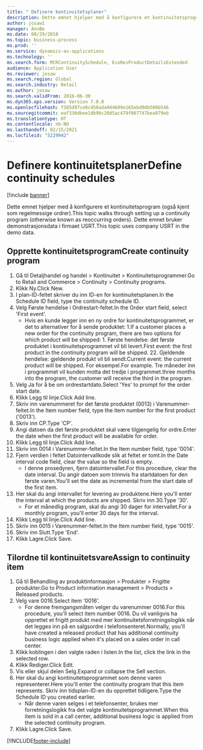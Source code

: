 ```yaml
---
title: " Definere kontinuitetsplaner"
description: Dette emnet hjelper med å konfigurere et kontinuitetsprogram (også kjent som regelmessige ordrer).
author: josaw1
manager: AnnBe
ms.date: 08/29/2018
ms.topic: business-process
ms.prod: ''
ms.service: dynamics-ax-applications
ms.technology: ''
ms.search.form: MCRContinuitySchedule, EcoResProductDetailsExtended
audience: Application User
ms.reviewer: josaw
ms.search.region: Global
ms.search.industry: Retail
ms.author: josaw
ms.search.validFrom: 2016-06-30
ms.dyn365.ops.version: Version 7.0.0
ms.openlocfilehash: f385d97ce8c458ada944609e165ebd0db500b546
ms.sourcegitcommit: eaf330dbee1db96c20d5ac479f007747bea079eb
ms.translationtype: HT
ms.contentlocale: nb-NO
ms.lasthandoff: 02/15/2021
ms.locfileid: "5229942"
---
```

# <a name="define-continuity-schedules"></a><span data-ttu-id="677a1-103"> Definere kontinuitetsplaner</span><span class="sxs-lookup"><span data-stu-id="677a1-103">Define continuity schedules</span></span>

[!include [banner](../includes/banner.md)]

<span data-ttu-id="677a1-104">Dette emnet hjelper med å konfigurere et kontinuitetsprogram (også kjent som regelmessige ordrer).</span><span class="sxs-lookup"><span data-stu-id="677a1-104">This topic walks through setting up a continuity program (otherwise known as reoccurring orders).</span></span> <span data-ttu-id="677a1-105">Dette emnet bruker demonstrasjonsdata i firmaet USRT.</span><span class="sxs-lookup"><span data-stu-id="677a1-105">This topic uses company USRT in the demo data.</span></span>


## <a name="create-continuity-program"></a><span data-ttu-id="677a1-106">Opprette kontinuitetsprogram</span><span class="sxs-lookup"><span data-stu-id="677a1-106">Create continuity program</span></span>
1. <span data-ttu-id="677a1-107">Gå til Detaljhandel og handel > Kontinuitet > Kontinuitetsprogrammer.</span><span class="sxs-lookup"><span data-stu-id="677a1-107">Go to Retail and Commerce > Continuity > Continuity programs.</span></span>
2. <span data-ttu-id="677a1-108">Klikk Ny.</span><span class="sxs-lookup"><span data-stu-id="677a1-108">Click New.</span></span>
3. <span data-ttu-id="677a1-109">I plan-ID-feltet skriver du inn ID-en for kontinuitetsplanen.</span><span class="sxs-lookup"><span data-stu-id="677a1-109">In the Schedule ID field, type the continuity schedule ID.</span></span>
4. <span data-ttu-id="677a1-110">Velg Første hendelse i Ordrestart-feltet.</span><span class="sxs-lookup"><span data-stu-id="677a1-110">In the Order start field, select 'First event'.</span></span>
    * <span data-ttu-id="677a1-111">Hvis en kunde legger inn en ny ordre for kontinuitetsprogrammet, er det to alternativer for å sende produktet:  1.</span><span class="sxs-lookup"><span data-stu-id="677a1-111">If a customer places a new order for the continuity program, there are two options for which product will be shipped:  1.</span></span> <span data-ttu-id="677a1-112">Første hendelse: det første produktet i kontinuitetsprogrammet vil bli levert.</span><span class="sxs-lookup"><span data-stu-id="677a1-112">First event: the first product in the continuity program will be shipped.</span></span>  <span data-ttu-id="677a1-113">2</span><span class="sxs-lookup"><span data-stu-id="677a1-113">2.</span></span> <span data-ttu-id="677a1-114">Gjeldende hendelse: gjeldende produkt vil bli sendt.</span><span class="sxs-lookup"><span data-stu-id="677a1-114">Current event: the current product will be shipped.</span></span> <span data-ttu-id="677a1-115">For eksempel.</span><span class="sxs-lookup"><span data-stu-id="677a1-115">For example.</span></span> <span data-ttu-id="677a1-116">Tre måneder inn i programmet vil kunden motta det tredje i programmet.</span><span class="sxs-lookup"><span data-stu-id="677a1-116">three months into the program, the customer will receive the third in the program.</span></span>  
5. <span data-ttu-id="677a1-117">Velg Ja for å be om ordrestartdato.</span><span class="sxs-lookup"><span data-stu-id="677a1-117">Select 'Yes' to prompt for the order start date.</span></span>
6. <span data-ttu-id="677a1-118">Klikk Legg til linje.</span><span class="sxs-lookup"><span data-stu-id="677a1-118">Click Add line.</span></span>
7. <span data-ttu-id="677a1-119">Skriv inn varenummeret for det første produktet (0013) i Varenummer-feltet.</span><span class="sxs-lookup"><span data-stu-id="677a1-119">In the Item number field, type the item number for the first product ('0013').</span></span>
8. <span data-ttu-id="677a1-120">Skriv inn CP.</span><span class="sxs-lookup"><span data-stu-id="677a1-120">Type 'CP'.</span></span>
9. <span data-ttu-id="677a1-121">Angi datoen da det første produktet skal være tilgjengelig for ordre.</span><span class="sxs-lookup"><span data-stu-id="677a1-121">Enter the date when the first product will be available for order.</span></span>
10. <span data-ttu-id="677a1-122">Klikk Legg til linje.</span><span class="sxs-lookup"><span data-stu-id="677a1-122">Click Add line.</span></span>
11. <span data-ttu-id="677a1-123">Skriv inn 0014 i Varenummer-feltet.</span><span class="sxs-lookup"><span data-stu-id="677a1-123">In the Item number field, type '0014'.</span></span>
12. <span data-ttu-id="677a1-124">Fjern verdien i feltet Datointervallkode slik at feltet er tomt.</span><span class="sxs-lookup"><span data-stu-id="677a1-124">In the Date interval code field, clear the value so the field is empty.</span></span>
    * <span data-ttu-id="677a1-125">I denne prosedyren, fjern datointervallet.</span><span class="sxs-lookup"><span data-stu-id="677a1-125">For this procedure, clear the date interval.</span></span> <span data-ttu-id="677a1-126">Du angir datoen som trinnvis fra startdatoen for den første varen.</span><span class="sxs-lookup"><span data-stu-id="677a1-126">You'll set the date as incremental from the start date of the first item.</span></span>  
13. <span data-ttu-id="677a1-127">Her skal du angi intervallet for levering av produktene.</span><span class="sxs-lookup"><span data-stu-id="677a1-127">Here you'll enter the interval at which the products are shipped.</span></span> <span data-ttu-id="677a1-128">Skriv inn 30.</span><span class="sxs-lookup"><span data-stu-id="677a1-128">Type '30'.</span></span>
    * <span data-ttu-id="677a1-129">For et månedlig program, skal du angi 30 dager for intervallet.</span><span class="sxs-lookup"><span data-stu-id="677a1-129">For a monthly program, you'll enter 30 days for the interval.</span></span>  
14. <span data-ttu-id="677a1-130">Klikk Legg til linje.</span><span class="sxs-lookup"><span data-stu-id="677a1-130">Click Add line.</span></span>
15. <span data-ttu-id="677a1-131">Skriv inn 0015 i Varenummer-feltet.</span><span class="sxs-lookup"><span data-stu-id="677a1-131">In the Item number field, type '0015'.</span></span>
16. <span data-ttu-id="677a1-132">Skriv inn Slutt.</span><span class="sxs-lookup"><span data-stu-id="677a1-132">Type 'End'.</span></span>
17. <span data-ttu-id="677a1-133">Klikk Lagre.</span><span class="sxs-lookup"><span data-stu-id="677a1-133">Click Save.</span></span>

## <a name="assign-to-continuity-item"></a><span data-ttu-id="677a1-134">Tilordne til kontinuitetsvare</span><span class="sxs-lookup"><span data-stu-id="677a1-134">Assign to continuity item</span></span>
1. <span data-ttu-id="677a1-135">Gå til Behandling av produktinformasjon > Produkter > Frigitte produkter.</span><span class="sxs-lookup"><span data-stu-id="677a1-135">Go to Product information management > Products > Released products.</span></span>
2. <span data-ttu-id="677a1-136">Velg vare 0016.</span><span class="sxs-lookup"><span data-stu-id="677a1-136">Select item '0016'.</span></span>
    * <span data-ttu-id="677a1-137">For denne fremgangsmåten velger du varenummer 0016.</span><span class="sxs-lookup"><span data-stu-id="677a1-137">For this procedure, you'll select item number 0016.</span></span> <span data-ttu-id="677a1-138">Du vil vanligvis ha opprettet et frigitt produkt med mer kontinuitetsforretningslogikk når det legges inn på en salgsordre i telefonsenteret.</span><span class="sxs-lookup"><span data-stu-id="677a1-138">Normally, you'll have created a released product that has additional continuity business logic applied when it's placed on a sales order in call center.</span></span>  
3. <span data-ttu-id="677a1-139">Klikk koblingen i den valgte raden i listen.</span><span class="sxs-lookup"><span data-stu-id="677a1-139">In the list, click the link in the selected row.</span></span>
4. <span data-ttu-id="677a1-140">Klikk Rediger.</span><span class="sxs-lookup"><span data-stu-id="677a1-140">Click Edit.</span></span>
5. <span data-ttu-id="677a1-141">Vis eller skjul delen Selg.</span><span class="sxs-lookup"><span data-stu-id="677a1-141">Expand or collapse the Sell section.</span></span>
6. <span data-ttu-id="677a1-142">Her skal du angi kontinuitetsprogrammet som denne varen representerer.</span><span class="sxs-lookup"><span data-stu-id="677a1-142">Here you'll enter the continuity program that this item represents.</span></span> <span data-ttu-id="677a1-143">Skriv inn tidsplan-ID-en du opprettet tidligere.</span><span class="sxs-lookup"><span data-stu-id="677a1-143">Type the Schedule ID you created earlier.</span></span>
    * <span data-ttu-id="677a1-144">Når denne varen selges i et telefonsenter, brukes mer forretningslogikk fra det valgte kontinuitetsprogrammet.</span><span class="sxs-lookup"><span data-stu-id="677a1-144">When this item is sold in a call center, additional business logic is applied from the selected continuity program.</span></span>  
7. <span data-ttu-id="677a1-145">Klikk Lagre.</span><span class="sxs-lookup"><span data-stu-id="677a1-145">Click Save.</span></span>



[!INCLUDE[footer-include](../../includes/footer-banner.md)]